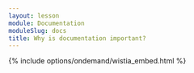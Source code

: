 ```yaml
---
layout: lesson
module: Documentation
moduleSlug: docs
title: Why is documentation important?
---
```


{% include options/ondemand/wistia_embed.html %}
